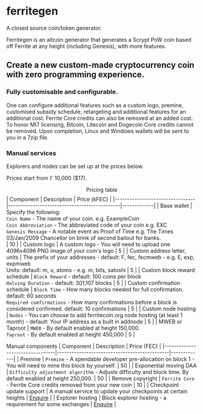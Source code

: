 # ferritegen
A closed source coin/token generator.

Ferritegen is an altcoin generator that generates a Scrypt PoW coin based off Ferrite at any height (including Genesis), with more features. 

## Create a new custom-made cryptocurrency coin with zero programming experience.

### Fully customisable and configurable. 
One can configure additional features such as a custom logo, premine, customised subsidy schedule, retargeting and additional features for an additional cost. 
Ferrite Core credits can also be removed at an added cost. To honor MIT licensing, Bitcoin, Litecoin and Dogecoin Core credits cannot be removed.
Upon completion, Linux and Windows wallets will be sent to you in a 7zip file.

### Manual services
Explorers and nodes can be set up at the prices below.


Prices start from 𝔽 10,000 ($17).

$$\text{Pricing table}$$
| Component                       | Description                                  | Price (kFEC) |
|---------------------------------|----------------------------------------------|-------------|
| Base wallet                     | Specify the following: <br>`Coin Name` - The name of your coin. e.g. ExampleCoin<br>`Coin Abbreviation` - The abbreviated code of your coin e.g. EXC<br>`Genesis Message` - A notable event as Proof of Time e.g. The Times 03/Jan/2009 Chancellor on brink of second bailout for banks.<br> | 10 |
| Custom logo                     | A custom logo - You will need to upload one 4096x4096 PNG image of your coin's logo | 5 |
| Custom address letter, units    | The prefix of your addresses - default: F, fec, fecmweb - e.g. E, exp, expmweb<br> Units: default: m, u, atoms - e.g. m, bits, satoshi | 5 |
| Custom block reward schedule    | `Block Reward` - default: 100 coins per block<br>`Halving Duration` - default: 301,107 blocks | 5 |
| Custom confirmation schedule    | `Block Time` - How many blocks needed for full confirmation. default: 60 seconds<br>`Required comfirmations` - How many confirmations before a block is considered confirmed. default: 10 confirmations | 5 |
| Custom node hosting             | `Nodes` - You can choose to add ferritecoin.org node hosting (at least 1 month) - default: Your IP address as a built in addnode | 5 |
| MWEB or Taproot                 | `MWEB` - By default enabled at height 150,000.<br> `Taproot` - By default enabled at height 450,000 | 5 |

Manual components
| Component                       | Description                                  | Price (FEC) |
|---------------------------------|----------------------------------------------|-------------|
| Premine                         | `Premine` - A spendable developer pre-allocation on block 1 - You will need to mine this block by yourself. | 50 |
| Exponential moving DAA          | `Difficulty adjustment algorithm` - Adjusts difficulty and block time. By default enabled at height 250,000. | 50 |
| Remove copyright                | `Ferrite Core` - Ferrite Core credits removed from your new coin | 10 |
| Checkpoint update support       | A manual service to update your checkpoints at certain heights | [Enquire](t.me/ferrite_core) | 
| Explorer hosting                | Block explorer hosting - a requirement for some exchanges | [Enquire](t.me/ferrite_core) |
